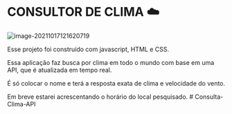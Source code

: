 # CONSULTOR DE CLIMA :cloud:

![image-20211017121620719](C:\Users\jacks\AppData\Roaming\Typora\typora-user-images\image-20211017121620719.png)

Esse projeto foi construído com javascript, HTML e CSS.

Essa aplicação faz busca por clima em todo o mundo com base em uma API, que é atualizada em tempo real.

É só colocar o nome e terá a resposta exata de clima e velocidade do vento.

Em breve estarei acrescentando o horário do local pesquisado. # Consulta-Clima-API
